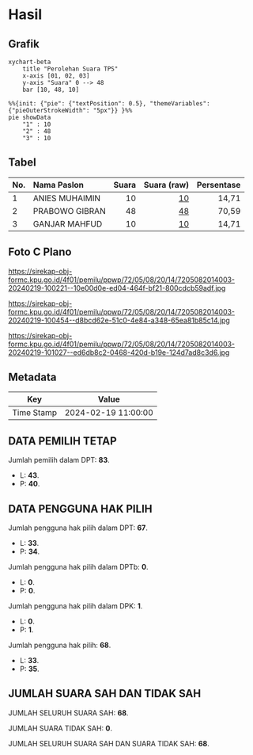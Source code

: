 # Hasil

## Grafik

```mermaid
xychart-beta
    title "Perolehan Suara TPS"
    x-axis [01, 02, 03]
    y-axis "Suara" 0 --> 48
    bar [10, 48, 10]
```

```mermaid
%%{init: {"pie": {"textPosition": 0.5}, "themeVariables": {"pieOuterStrokeWidth": "5px"}} }%%
pie showData
    "1" : 10
    "2" : 48
    "3" : 10
```

## Tabel

| No. | Nama Paslon    | Suara | Suara (raw) | Persentase |
|:--- |:-------------- | -----:| -----------:| ----------:|
| 1   | ANIES MUHAIMIN | 10    | [10][p-1]   | 14,71      |
| 2   | PRABOWO GIBRAN | 48    | [48][p-2]   | 70,59      |
| 3   | GANJAR MAHFUD  | 10    | [10][p-3]   | 14,71      |


[p-1]: https://github.com/gigit-pemilu/pemilu-2024-72-sulawesi-tengah/blob/main/pilpres/hitung-suara/sub/72-sulawesi-tengah/sub/05-buol/sub/08-bukal/sub/2014-bukal/sub/003-tps/sub/paslon-1.txt
[p-2]: https://github.com/gigit-pemilu/pemilu-2024-72-sulawesi-tengah/blob/main/pilpres/hitung-suara/sub/72-sulawesi-tengah/sub/05-buol/sub/08-bukal/sub/2014-bukal/sub/003-tps/sub/paslon-2.txt
[p-3]: https://github.com/gigit-pemilu/pemilu-2024-72-sulawesi-tengah/blob/main/pilpres/hitung-suara/sub/72-sulawesi-tengah/sub/05-buol/sub/08-bukal/sub/2014-bukal/sub/003-tps/sub/paslon-3.txt

## Foto C Plano

https://sirekap-obj-formc.kpu.go.id/4f01/pemilu/ppwp/72/05/08/20/14/7205082014003-20240219-100221--10e00d0e-ed04-464f-bf21-800cdcb59adf.jpg

https://sirekap-obj-formc.kpu.go.id/4f01/pemilu/ppwp/72/05/08/20/14/7205082014003-20240219-100454--d8bcd62e-51c0-4e84-a348-65ea81b85c14.jpg

https://sirekap-obj-formc.kpu.go.id/4f01/pemilu/ppwp/72/05/08/20/14/7205082014003-20240219-101027--ed6db8c2-0468-420d-b19e-124d7ad8c3d6.jpg


## Metadata

| Key        | Value               |
| ---------- | ------------------- |
| Time Stamp | 2024-02-19 11:00:00 |


## DATA PEMILIH TETAP

Jumlah pemilih dalam DPT: **83**.
 * L: **43**.
 * P: **40**.

## DATA PENGGUNA HAK PILIH

Jumlah pengguna hak pilih dalam DPT: **67**.
 * L: **33**.
 * P: **34**.

Jumlah pengguna hak pilih dalam DPTb: **0**.
 * L: **0**.
 * P: **0**.

Jumlah pengguna hak pilih dalam DPK: **1**.
 * L: **0**.
 * P: **1**.

Jumlah pengguna hak pilih: **68**.
 * L: **33**.
 * P: **35**.

## JUMLAH SUARA SAH DAN TIDAK SAH

JUMLAH SELURUH SUARA SAH: **68**.

JUMLAH SUARA TIDAK SAH: **0**.

JUMLAH SELURUH SUARA SAH DAN SUARA TIDAK SAH: **68**.


